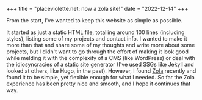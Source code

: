 +++
title = "placeviolette.net: now a zola site!"
date = "2022-12-14"
+++

From the start, I've wanted to keep this website as simple as possible.

<!-- more -->

It started as just a static HTML file, totalling around 100 lines (including styles), listing some of my projects and contact info.
I wanted to make it more than that and share some of my thoughts and write more about some projects,
but I didn't want to go through the effort of making it look good while melding it with the complexity of a CMS (like WordPress) or deal with the idiosyncracies of a static site generator (I've used SSGs like Jekyll and looked at others, like Hugo, in the past).
However, I found [Zola](https://www.getzola.org) recently and found it to be simple, yet flexible enough for what I needed.
So far the Zola experience has been pretty nice and smooth, and I hope it continues that way.
